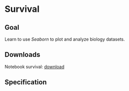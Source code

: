 # Survival

## Goal

Learn to use *Seaborn* to plot and analyze biology datasets.

## Downloads

Notebook survival: [download](../downloads/survival.zip)

## Specification

